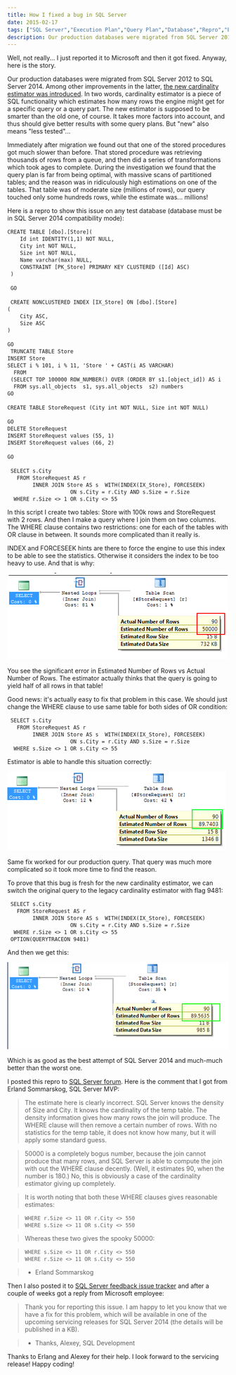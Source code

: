 ```yaml
---
title: How I fixed a bug in SQL Server
date: 2015-02-17
tags: ["SQL Server","Execution Plan","Query Plan","Database","Repro","Erland Sommarskog"]
description: Our production databases were migrated from SQL Server 2012 to SQL Server 2014. Among other improvements in the latter, the new cardinality estimator was introduced. In two words, cardinality estimator is a piece of SQL functionality which estimates how many rows the engine might get for a specific query or a query part. The new estimator is supposed to be smarter than the old one, of course. It takes more factors into account, and thus should give better results with some query plans. But "new" also means "less tested"...
---
```

Well, not really... I just reported it to Microsoft and then it got fixed. Anyway, here is the story.

Our production databases were migrated from SQL Server 2012 to SQL Server 2014. Among other improvements in the latter, [the new cardinality estimator was introduced](http://blogs.msdn.com/b/psssql/archive/2014/04/01/sql-server-2014-s-new-cardinality-estimator-part-1.aspx). In two words, cardinality estimator is a piece of SQL functionality which estimates how many rows the engine might get for a specific query or a query part. The new estimator is supposed to be smarter than the old one, of course. It takes more factors into account, and thus should give better results with some query plans. But "new" also means "less tested"...

Immediately after migration we found out that one of the stored procedures got much slower than before. That stored procedure was retrieving thousands of rows from a queue, and then did a series of transformations which took ages to complete. During the investigation we found that the query plan is far from being optimal, with massive scans of partitioned tables; and the reason was in ridiculously high estimations on one of the tables. That table was of moderate size (millions of rows), our query touched only some hundreds rows, while the estimate was... millions!

Here is a repro to show this issue on any test database (database must be in SQL Server 2014 compatibility mode):

    CREATE TABLE [dbo].[Store](
    	Id int IDENTITY(1,1) NOT NULL,
    	City int NOT NULL,
    	Size int NOT NULL,
    	Name varchar(max) NULL,
        CONSTRAINT [PK_Store] PRIMARY KEY CLUSTERED ([Id] ASC)
     )

     GO

     CREATE NONCLUSTERED INDEX [IX_Store] ON [dbo].[Store]
    (
    	City ASC,
    	Size ASC
    )

    GO
     TRUNCATE TABLE Store
    INSERT Store
    SELECT i % 101, i % 11, 'Store ' + CAST(i AS VARCHAR)
      FROM
     (SELECT TOP 100000 ROW_NUMBER() OVER (ORDER BY s1.[object_id]) AS i
      FROM sys.all_objects  s1, sys.all_objects  s2) numbers
    GO

    CREATE TABLE StoreRequest (City int NOT NULL, Size int NOT NULL)

    GO
    DELETE StoreRequest
    INSERT StoreRequest values (55, 1)
    INSERT StoreRequest values (66, 2)

    GO

     SELECT s.City
       FROM StoreRequest AS r
            INNER JOIN Store AS s  WITH(INDEX(IX_Store), FORCESEEK)
                        ON s.City = r.City AND s.Size = r.Size
      WHERE r.Size <> 1 OR s.City <> 55

In this script I create two tables: Store with 100k rows and StoreRequest with 2 rows. And then I make a query where I join them on two columns. The WHERE clause contains two restrictions: one for each of the tables with OR clause in between. It sounds more complicated than it really is.

INDEX and FORCESEEK hints are there to force the engine to use this index to be able to see the statistics. Otherwise it considers the index to be too heavy to use. And that is why:

![Execution plan in SQL Server 2014](2014estimates.png)

You see the significant error in Estimated Number of Rows vs Actual Number of Rows. The estimator actually thinks that the query is going to yield half of all rows in that table!

Good news: it's actually easy to fix that problem in this case. We should just change the WHERE clause to use same table for both sides of OR condition:

     SELECT s.City
       FROM StoreRequest AS r
            INNER JOIN Store AS s  WITH(INDEX(IX_Store), FORCESEEK)
                        ON s.City = r.City AND s.Size = r.Size
      WHERE s.Size <> 1 OR s.City <> 55

Estimator is able to handle this situation correctly:

![Execution plan in SQL Server 2014 as it should be](2014estimates_good.png)

Same fix worked for our production query. That query was much more complicated so it took more time to find the reason.

To prove that this bug is fresh for the new cardinality estimator, we can switch the original query to the legacy cardinality estimator with flag 9481:

     SELECT s.City
       FROM StoreRequest AS r
            INNER JOIN Store AS s  WITH(INDEX(IX_Store), FORCESEEK)
                        ON s.City = r.City AND s.Size = r.Size
      WHERE r.Size <> 1 OR s.City <> 55
     OPTION(QUERYTRACEON 9481)

And then we get this:

![Execution plan in SQL Server 2012](2012estimates.png)

Which is as good as the best attempt of SQL Server 2014 and much-much better than the worst one.

I posted this repro to [SQL Server forum](https://connect.microsoft.com/SQLServer/feedback/details/1086125/cardinality-estimator-2014-is-off-with-or-in-where-clause). Here is the comment that I got from Erland Sommarskog, SQL Server MVP:

> The estimate here is clearly incorrect. SQL Server knows the density of Size and City. It knows the cardinality of the temp table. The density information gives how many rows the join will produce. The WHERE clause will then remove a certain number of rows. With no statistics for the temp table, it does not know how many, but it will apply some standard guess.

> 50000 is a completely bogus number, because the join cannot produce that many rows, and SQL Server is able to compute the join with out the WHERE clause decently. (Well, it estimates 90, when the number is 180.) No, this is obviously a case of the cardinality estimator giving up completely.

> It is worth noting that both these WHERE clauses gives reasonable estimates:

>     WHERE r.Size <> 11 OR r.City <> 550
>     WHERE s.Size <> 11 OR s.City <> 550

> Whereas these two gives the spooky 50000:

>     WHERE s.Size <> 11 OR r.City <> 550
>     WHERE r.Size <> 11 OR s.City <> 550

> - Erland Sommarskog

Then I also posted it to [SQL Server feedback issue tracker](https://connect.microsoft.com/SQLServer/feedback/details/1086125/cardinality-estimator-2014-is-off-with-or-in-where-clause) and after a couple of weeks got a reply from Microsoft employee:

> Thank you for reporting this issue. I am happy to let you know that we have a fix for this problem, which will be available in one of the upcoming servicing releases for SQL Server 2014 (the details will be published in a KB).

> - Thanks, Alexey, SQL Development

Thanks to Erlang and Alexey for their help. I look forward to the servicing release!
Happy coding!